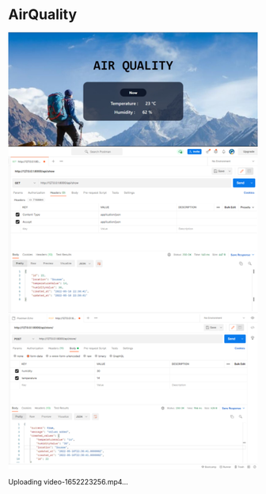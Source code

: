 # AirQuality
![alt_text](https://github.com/asmaakremi/AirQuality/blob/master/interface.png)
![alt_text](https://github.com/asmaakremi/AirQuality/blob/master/postmanGetApiTest.png)
![alt_text](https://github.com/asmaakremi/AirQuality/blob/master/postmanStoreApiTest.png)




Uploading video-1652223256.mp4…


